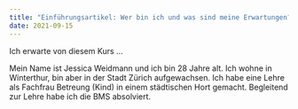 ```yaml
---
title: "Einführungsartikel: Wer bin ich und was sind meine Erwartungen?"
date: 2021-09-15
---
```


Ich erwarte von diesem Kurs ...  

Mein Name ist Jessica Weidmann und ich bin 28 Jahre alt. Ich wohne in Winterthur, bin aber in der Stadt Zürich aufgewachsen. Ich habe eine Lehre als Fachfrau Betreung (Kind) in einem städtischen Hort gemacht. Begleitend zur Lehre habe ich die BMS absolviert. 
